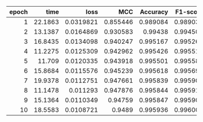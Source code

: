 |   epoch |    time |      loss |      MCC |   Accuracy |   F1-score |
|--------:|--------:|----------:|---------:|-----------:|-----------:|
|       1 | 22.1863 | 0.0319821 | 0.855446 |   0.989084 |   0.989035 |
|       2 | 13.1387 | 0.0164869 | 0.930583 |   0.99438  |   0.994505 |
|       3 | 16.8435 | 0.0134098 | 0.940247 |   0.995167 |   0.995269 |
|       4 | 11.2275 | 0.0125309 | 0.942962 |   0.995426 |   0.995511 |
|       5 | 11.709  | 0.0120335 | 0.943918 |   0.995501 |   0.995585 |
|       6 | 15.8684 | 0.0115576 | 0.945239 |   0.995618 |   0.995696 |
|       7 | 19.9378 | 0.0112751 | 0.947661 |   0.995839 |   0.995905 |
|       8 | 11.1478 | 0.011293  | 0.947876 |   0.995844 |   0.995913 |
|       9 | 15.1364 | 0.0110349 | 0.94759  |   0.995847 |   0.995909 |
|      10 | 18.5583 | 0.0108721 | 0.9489   |   0.995936 |   0.996001 |